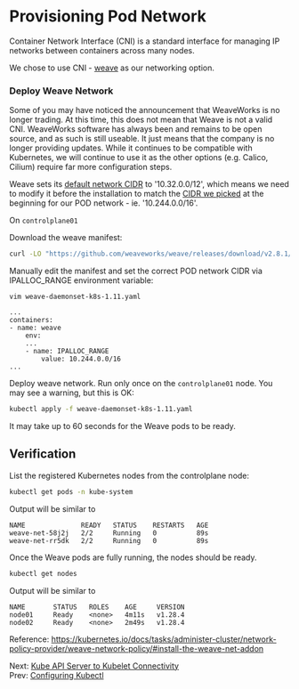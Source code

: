 # Provisioning Pod Network

Container Network Interface (CNI) is a standard interface for managing IP networks between containers across many nodes.

We chose to use CNI - [weave](https://www.weave.works/docs/net/latest/kubernetes/kube-addon/) as our networking option.


### Deploy Weave Network

Some of you may have noticed the announcement that WeaveWorks is no longer trading. At this time, this does not mean that Weave is not a valid CNI. WeaveWorks software has always been and remains to be open source, and as such is still useable. It just means that the company is no longer providing updates. While it continues to be compatible with Kubernetes, we will continue to use it as the other options (e.g. Calico, Cilium) require far more configuration steps.

Weave sets its [default network CIDR](https://github.com/weaveworks/weave/blob/master/site/kubernetes/kube-addon.md#-changing-configuration-options) to '10.32.0.0/12', which means we need to modify it before the installation
to match the [CIDR we picked](01-prerequisites.md#pod-network) at the beginning for our POD network - ie. '10.244.0.0/16'.

[//]: # (host:controlplane01)

On `controlplane01`

Download the weave manifest:

```bash
curl -LO "https://github.com/weaveworks/weave/releases/download/v2.8.1/weave-daemonset-k8s-1.11.yaml"
```

Manually edit the manifest and set the correct POD network CIDR via IPALLOC_RANGE environment variable:

```
vim weave-daemonset-k8s-1.11.yaml

...
containers:
- name: weave
    env:
    ...
    - name: IPALLOC_RANGE
        value: 10.244.0.0/16
...
```

Deploy weave network. Run only once on the `controlplane01` node. You may see a warning, but this is OK:

```bash
kubectl apply -f weave-daemonset-k8s-1.11.yaml

```

It may take up to 60 seconds for the Weave pods to be ready.

## Verification

[//]: # (command:kubectl rollout status daemonset weave-net -n kube-system --timeout=90s)

List the registered Kubernetes nodes from the controlplane node:

```bash
kubectl get pods -n kube-system
```

Output will be similar to

```
NAME              READY   STATUS    RESTARTS   AGE
weave-net-58j2j   2/2     Running   0          89s
weave-net-rr5dk   2/2     Running   0          89s
```

Once the Weave pods are fully running, the nodes should be ready.

```bash
kubectl get nodes
```

Output will be similar to

```
NAME       STATUS   ROLES    AGE     VERSION
node01     Ready    <none>   4m11s   v1.28.4
node02     Ready    <none>   2m49s   v1.28.4
```

Reference: https://kubernetes.io/docs/tasks/administer-cluster/network-policy-provider/weave-network-policy/#install-the-weave-net-addon

Next: [Kube API Server to Kubelet Connectivity](./14-kube-apiserver-to-kubelet.md)</br>
Prev: [Configuring Kubectl](./12-configuring-kubectl.md)
